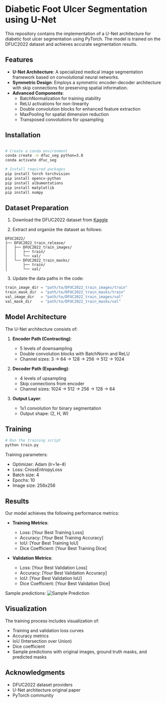 # Diabetic Foot Ulcer Segmentation using U-Net

This repository contains the implementation of a U-Net architecture for diabetic foot ulcer segmentation using PyTorch. The model is trained on the DFUC2022 dataset and achieves accurate segmentation results.

## Features

- **U-Net Architecture**: A specialized medical image segmentation framework based on convolutional neural networks.
- **Symmetric Design**: Employs a symmetric encoder-decoder architecture with skip connections for preserving spatial information.
- **Advanced Components**:
  - BatchNormalization for training stability
  - ReLU activations for non-linearity
  - Double convolution blocks for enhanced feature extraction
  - MaxPooling for spatial dimension reduction
  - Transposed convolutions for upsampling

## Installation

```bash

# Create a conda environment
conda create -n dfuc_seg python=3.8
conda activate dfuc_seg

# Install required packages
pip install torch torchvision
pip install opencv-python
pip install albumentations
pip install matplotlib
pip install numpy
```

## Dataset Preparation

1. Download the DFUC2022 dataset from [Kaggle](https://www.kaggle.com/datasets/pabodhamallawa/dfuc2022-train-release/data)

2. Extract and organize the dataset as follows:
```
DFUC2022/
├── DFUC2022_train_release/
│   ├── DFUC2022_train_images/
│   │   ├── train/
│   │   └── val/
│   └── DFUC2022_train_masks/
│       ├── train/
│       └── val/
```

3. Update the data paths in the code:
```python
train_image_dir = "path/to/DFUC2022_train_images/train"
train_mask_dir  = "path/to/DFUC2022_train_masks/train"
val_image_dir   = "path/to/DFUC2022_train_images/val"
val_mask_dir    = "path/to/DFUC2022_train_masks/val"
```

## Model Architecture

The U-Net architecture consists of:

1. **Encoder Path (Contracting)**:
   - 5 levels of downsampling
   - Double convolution blocks with BatchNorm and ReLU
   - Channel sizes: 3 → 64 → 128 → 256 → 512 → 1024

2. **Decoder Path (Expanding)**:
   - 4 levels of upsampling
   - Skip connections from encoder
   - Channel sizes: 1024 → 512 → 256 → 128 → 64

3. **Output Layer**:
   - 1x1 convolution for binary segmentation
   - Output shape: (2, H, W)

## Training

```bash
# Run the training script
python train.py
```

Training parameters:
- Optimizer: Adam (lr=1e-4)
- Loss: CrossEntropyLoss
- Batch size: 4
- Epochs: 10
- Image size: 256x256

## Results

Our model achieves the following performance metrics:

- **Training Metrics**:
  - Loss: [Your Best Training Loss]
  - Accuracy: [Your Best Training Accuracy]
  - IoU: [Your Best Training IoU]
  - Dice Coefficient: [Your Best Training Dice]

- **Validation Metrics**:
  - Loss: [Your Best Validation Loss]
  - Accuracy: [Your Best Validation Accuracy]
  - IoU: [Your Best Validation IoU]
  - Dice Coefficient: [Your Best Validation Dice]

Sample predictions:
![Sample Prediction](path/to/sample_image.png)

## Visualization

The training process includes visualization of:
- Training and validation loss curves
- Accuracy metrics
- IoU (Intersection over Union)
- Dice coefficient
- Sample predictions with original images, ground truth masks, and predicted masks



## Acknowledgments

- DFUC2022 dataset providers
- U-Net architecture original paper
- PyTorch community

